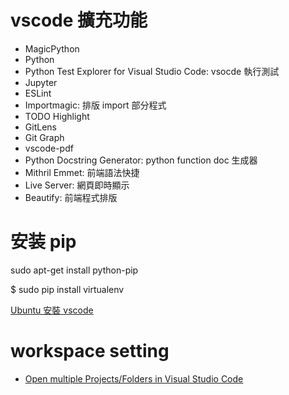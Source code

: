 # vscode 擴充功能

- MagicPython
- Python
- Python Test Explorer for Visual Studio Code: vsocde 執行測試
- Jupyter
- ESLint
- Importmagic: 排版 import 部分程式
- TODO Highlight
- GitLens
- Git Graph
- vscode-pdf
- Python Docstring Generator: python function doc 生成器
- Mithril Emmet: 前端語法快捷
- Live Server: 網頁即時顯示
- Beautify: 前端程式排版

# 安装 pip

sudo apt-get install python-pip

$ sudo pip install virtualenv

[Ubuntu 安裝 vscode](https://oranwind.org/vs-code-ubuntu-16/)

# workspace setting

- [Open multiple Projects/Folders in Visual Studio Code](https://stackoverflow.com/questions/30234146/open-multiple-projects-folders-in-visual-studio-code)

